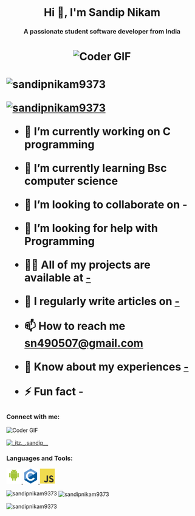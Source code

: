 <h1 align="center">Hi 👋, I'm Sandip Nikam</h1>
<h3 align="center">A passionate student software developer from India</h3>

<h1 align ="center"><img alt="Coder GIF" height=350 width=550 src="https://images.squarespace-cdn.com/content/v1/5769fc401b631bab1addb2ab/1541580611624-TE64QGKRJG8SWAIUS7NS/ke17ZwdGBToddI8pDm48kPoswlzjSVMM-SxOp7CV59BZw-zPPgdn4jUwVcJE1ZvWQUxwkmyExglNqGp0IvTJZamWLI2zvYWH8K3-s_4yszcp2ryTI0HqTOaaUohrI8PI6FXy8c9PWtBlqAVlUS5izpdcIXDZqDYvprRqZ29Pw0o/coding-freak.gif" />
<br><h1>

<p align="left"> <img src="https://komarev.com/ghpvc/?username=sandipnikam9373&label=Profile%20views&color=0e75b6&style=flat" alt="sandipnikam9373" /> </p>

<p align="left"> <a href="https://github.com/ryo-ma/github-profile-trophy"><img src="https://github-profile-trophy.vercel.app/?username=sandipnikam9373" alt="sandipnikam9373" /></a> </p>

- 🔭 I’m currently working on **C programming**

- 🌱 I’m currently learning **Bsc computer science**

- 👯 I’m looking to collaborate on **-**

- 🤝 I’m looking for help with **Programming**

- 👨‍💻 All of my projects are available at [-](-)

- 📝 I regularly write articles on [-](-)

- 📫 How to reach me **sn490507@gmail.com**

- 📄 Know about my experiences [-](-)

- ⚡ Fun fact **-**

<h3 align="left">Connect with me:</h3>
<img alt="Coder GIF" height=150 width=250 src="https://analyticsindiamag.com/wp-content/uploads/2018/12/developer-dribbble.gif" />
<br>
<p align="left">
<a href="https://instagram.com/_itz._.sandip__" target="blank"><img align="center" src="https://raw.githubusercontent.com/rahuldkjain/github-profile-readme-generator/master/src/images/icons/Social/instagram.svg" alt="_itz._.sandip__" height="60" width="80" /></a>
</p>

<h3 align="left">Languages and Tools:</h3>
<p align="left"> <a href="https://developer.android.com" target="_blank" rel="noreferrer"> <img src="https://raw.githubusercontent.com/devicons/devicon/master/icons/android/android-original-wordmark.svg" alt="android" width="40" height="40"/> </a> <a href="https://www.cprogramming.com/" target="_blank" rel="noreferrer"> <img src="https://raw.githubusercontent.com/devicons/devicon/master/icons/c/c-original.svg" alt="c" width="40" height="40"/> </a> <a href="https://developer.mozilla.org/en-US/docs/Web/JavaScript" target="_blank" rel="noreferrer"> <img src="https://raw.githubusercontent.com/devicons/devicon/master/icons/javascript/javascript-original.svg" alt="javascript" width="40" height="40"/> </a> </p>

<p><img align="left" src="https://github-readme-stats.vercel.app/api/top-langs?username=sandipnikam9373&show_icons=true&locale=en&layout=compact" alt="sandipnikam9373" /></p>

<p>&nbsp;<img align="center" src="https://github-readme-stats.vercel.app/api?username=sandipnikam9373&show_icons=true&locale=en" alt="sandipnikam9373" /></p>

<p><img align="center" src="https://github-readme-streak-stats.herokuapp.com/?user=sandipnikam9373&" alt="sandipnikam9373" /></p>

